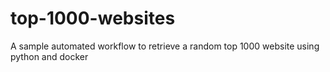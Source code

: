 # top-1000-websites
A sample automated workflow to retrieve a random top 1000 website using python and docker

